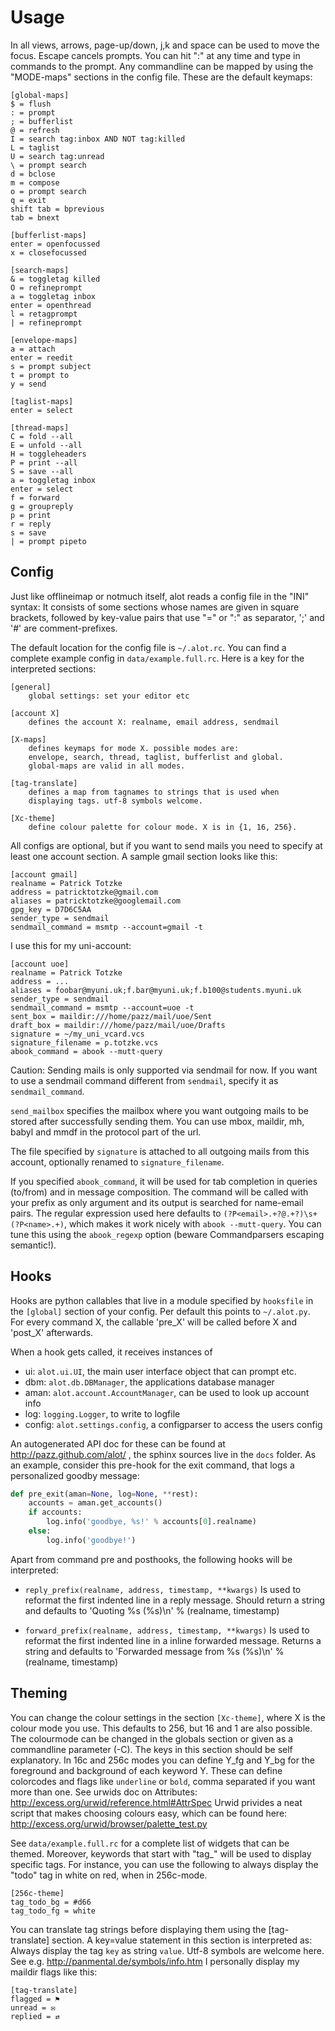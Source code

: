 Usage
=====
In all views, arrows, page-up/down, j,k and space can be used to move the focus.
Escape cancels prompts. You can hit ":" at any time and type in commands
to the prompt. Any commandline can be mapped by using the "MODE-maps" sections
in the config file. These are the default keymaps:

    [global-maps]
    $ = flush
    : = prompt
    ; = bufferlist
    @ = refresh
    I = search tag:inbox AND NOT tag:killed
    L = taglist
    U = search tag:unread
    \ = prompt search 
    d = bclose
    m = compose
    o = prompt search 
    q = exit
    shift tab = bprevious
    tab = bnext
    
    [bufferlist-maps]
    enter = openfocussed
    x = closefocussed
    
    [search-maps]
    & = toggletag killed
    O = refineprompt
    a = toggletag inbox
    enter = openthread
    l = retagprompt
    | = refineprompt
    
    [envelope-maps]
    a = attach
    enter = reedit
    s = prompt subject 
    t = prompt to 
    y = send
    
    [taglist-maps]
    enter = select
    
    [thread-maps]
    C = fold --all
    E = unfold --all
    H = toggleheaders
    P = print --all
    S = save --all
    a = toggletag inbox
    enter = select
    f = forward
    g = groupreply
    p = print
    r = reply
    s = save
    | = prompt pipeto 

Config
------
Just like offlineimap or notmuch itself, alot reads a config file in the "INI" syntax:
It consists of some sections whose names are given in square brackets, followed by
key-value pairs that use "=" or ":" as separator, ';' and '#' are comment-prefixes.

The default location for the config file is `~/.alot.rc`.
You can find a complete example config in `data/example.full.rc`.
Here is a key for the interpreted sections:

    [general]
        global settings: set your editor etc
    
    [account X]
        defines the account X: realname, email address, sendmail
    
    [X-maps]
        defines keymaps for mode X. possible modes are:
        envelope, search, thread, taglist, bufferlist and global.
        global-maps are valid in all modes.
    
    [tag-translate]
        defines a map from tagnames to strings that is used when
        displaying tags. utf-8 symbols welcome.
    
    [Xc-theme]
        define colour palette for colour mode. X is in {1, 16, 256}.

All configs are optional, but if you want to send mails you need to
specify at least one account section.
A sample gmail section looks like this:

    [account gmail]
    realname = Patrick Totzke
    address = patricktotzke@gmail.com
    aliases = patricktotzke@googlemail.com
    gpg_key = D7D6C5AA
    sender_type = sendmail
    sendmail_command = msmtp --account=gmail -t

I use this for my uni-account:

    [account uoe]
    realname = Patrick Totzke
    address = ...
    aliases = foobar@myuni.uk;f.bar@myuni.uk;f.b100@students.myuni.uk
    sender_type = sendmail
    sendmail_command = msmtp --account=uoe -t
    sent_box = maildir:///home/pazz/mail/uoe/Sent
    draft_box = maildir:///home/pazz/mail/uoe/Drafts
    signature = ~/my_uni_vcard.vcs
    signature_filename = p.totzke.vcs
    abook_command = abook --mutt-query


Caution: Sending mails is only supported via sendmail for now. If you want
to use a sendmail command different from `sendmail`, specify it as `sendmail_command`.

`send_mailbox` specifies the mailbox where you want outgoing mails to be stored
after successfully sending them. You can use mbox, maildir, mh, babyl and mmdf
in the protocol part of the url.

The file specified by `signature` is attached to all outgoing mails from this account, optionally renamed to
`signature_filename`.

If you specified `abook_command`, it will be used for tab completion in queries (to/from)
and in message composition. The command will be called with your prefix as only argument
and its output is searched for name-email pairs. The regular expression used here
defaults to `(?P<email>.+?@.+?)\s+(?P<name>.+)`, which makes it work nicely with `abook --mutt-query`.
You can tune this using the `abook_regexp` option (beware Commandparsers escaping semantic!).


Hooks
-----
Hooks are python callables that live in a module specified by
`hooksfile` in the `[global]` section of your config. Per default this points to `~/.alot.py`.
For every command X, the callable 'pre_X' will be called before X and 'post_X' afterwards.

When a hook gets called, it receives instances of

 * ui: `alot.ui.UI`, the main user interface object that can prompt etc.
 * dbm: `alot.db.DBManager`, the applications database manager
 * aman: `alot.account.AccountManager`, can be used to look up account info
 * log: `logging.Logger`, to write to logfile
 * config: `alot.settings.config`, a configparser to access the users config

An autogenerated API doc for these can be found at http://pazz.github.com/alot/ ,
the sphinx sources live in the `docs` folder.
As an example, consider this pre-hook for the exit command,
that logs a personalized goodby message:

```python
def pre_exit(aman=None, log=None, **rest):
    accounts = aman.get_accounts()
    if accounts:
        log.info('goodbye, %s!' % accounts[0].realname)
    else:
        log.info('goodbye!')
```

Apart from command pre and posthooks, the following hooks will be interpreted:
 * `reply_prefix(realname, address, timestamp, **kwargs)`
   Is used to reformat the first indented line in a reply message.
   Should return a string and defaults to 'Quoting %s (%s)\n' % (realname, timestamp)
 
 * `forward_prefix(realname, address, timestamp, **kwargs)`
   Is used to reformat the first indented line in a inline forwarded message.
   Returns a string and defaults to 'Forwarded message from %s (%s)\n' % (realname, timestamp)


Theming
-------
You can change the colour settings in the section `[Xc-theme]`, where X is the
colour mode you use. This defaults to 256, but 16 and 1 are also possible.
The colourmode can be changed in the globals section or given as a commandline
parameter (-C).
The keys in this section should be self explanatory. In 16c and 256c modes you can define Y_fg and
Y_bg for the foreground and background of each keyword Y. These can define colorcodes and flags
like `underline` or `bold`, comma separated if you want more than one. See urwids doc on Attributes:
http://excess.org/urwid/reference.html#AttrSpec
Urwid privides a neat script that makes choosing colours easy, which can be found here:
http://excess.org/urwid/browser/palette_test.py

See `data/example.full.rc` for a complete list of widgets that can be themed.
Moreover, keywords that start with "tag_" will be used to display specific tags. For instance, you
can use the following to always display the "todo" tag in white on red, when in 256c-mode.

    [256c-theme]
    tag_todo_bg = #d66
    tag_todo_fg = white

You can translate tag strings before displaying them using the [tag-translate] section.
A key=value statement in this section is interpreted as:
Always display the tag `key` as string `value`. Utf-8 symbols are welcome here.
See e.g. http://panmental.de/symbols/info.htm
I personally display my maildir flags like this:

    [tag-translate]
    flagged = ⚑
    unread = ✉
    replied = ⇄
